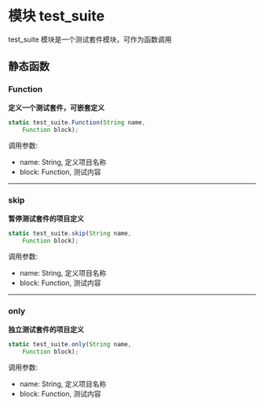# 模块 test_suite
test_suite 模块是一个测试套件模块，可作为函数调用

## 静态函数
        
### Function
**定义一个测试套件，可嵌套定义**

```JavaScript
static test_suite.Function(String name,
    Function block);
```

调用参数:
* name: String, 定义项目名称
* block: Function, 测试内容

--------------------------
### skip
**暂停测试套件的项目定义**

```JavaScript
static test_suite.skip(String name,
    Function block);
```

调用参数:
* name: String, 定义项目名称
* block: Function, 测试内容

--------------------------
### only
**独立测试套件的项目定义**

```JavaScript
static test_suite.only(String name,
    Function block);
```

调用参数:
* name: String, 定义项目名称
* block: Function, 测试内容

